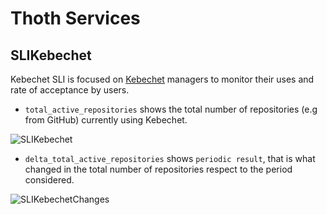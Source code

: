 # Thoth Services

## SLIKebechet

Kebechet SLI is focused on [Kebechet](https://github.com/thoth-station/kebechet) managers to monitor their uses and rate of acceptance by users.

- `total_active_repositories` shows the total number of repositories (e.g from GitHub) currently using Kebechet.

![SLIKebechet](https://raw.githubusercontent.com/thoth-station/slo-reporter/master/thoth/slo_reporter/sli_thoth_services/SLIKebechet.png)

- `delta_total_active_repositories` shows `periodic result`, that is what changed in the total number of repositories respect to the period considered.

![SLIKebechetChanges](https://raw.githubusercontent.com/thoth-station/slo-reporter/master/thoth/slo_reporter/sli_thoth_services/SLIKebechetChanges.png)
